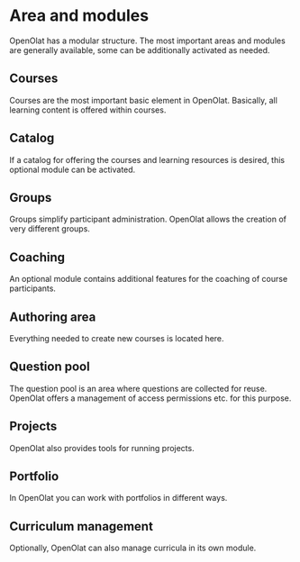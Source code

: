 # Area and modules
OpenOlat has a modular structure. The most important areas and modules are generally available, some can be additionally activated as needed.

## Courses
Courses are the most important basic element in OpenOlat. Basically, all learning content is offered within courses.

## Catalog
If a catalog for offering the courses and learning resources is desired, this optional module can be activated.

## Groups
Groups simplify participant administration. OpenOlat allows the creation of very different groups.

## Coaching
An optional module contains additional features for the coaching of course participants.

## Authoring area
Everything needed to create new courses is located here.

## Question pool
The question pool is an area where questions are collected for reuse. OpenOlat offers a management of access permissions etc. for this purpose.

## Projects
OpenOlat also provides tools for running projects.

## Portfolio
In OpenOlat you can work with portfolios in different ways.

## Curriculum management
Optionally, OpenOlat can also manage curricula in its own module.
